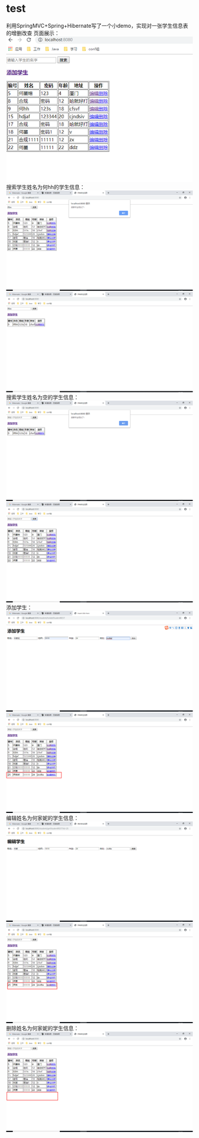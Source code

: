 # test
利用SpringMVC+Spring+Hibernate写了一个小demo，实现对一张学生信息表的增删改查
页面展示：
![image](https://github.com/JennyHJN/test/raw/master/images/1.png)
搜索学生姓名为何hh的学生信息：
![image](https://github.com/JennyHJN/test/raw/master/images/2.png)
![image](https://github.com/JennyHJN/test/raw/master/images/3.png)
搜索学生姓名为空的学生信息：
![image](https://github.com/JennyHJN/test/raw/master/images/4.png)
![image](https://github.com/JennyHJN/test/raw/master/images/5.png)
添加学生： 
![image](https://github.com/JennyHJN/test/raw/master/images/6.png)
![image](https://github.com/JennyHJN/test/raw/master/images/7.png)
编辑姓名为何家妮的学生信息：
![image](https://github.com/JennyHJN/test/raw/master/images/8.png)
![image](https://github.com/JennyHJN/test/raw/master/images/9.png)
删除姓名为何家妮的学生信息：
![image](https://github.com/JennyHJN/test/raw/master/images/10.png)
